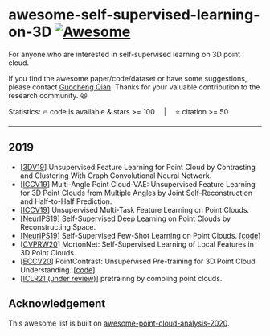 # awesome-self-supervised-learning-on-3D [![Awesome](https://awesome.re/badge.svg)](https://awesome.re)

For anyone who are interested in self-supervised learning on 3D point cloud.   

If you find the awesome paper/code/dataset or have some suggestions, please contact [Guocheng Qian](https://github.com/guochengqian). Thanks for your valuable contribution to the research community. :smiley:   

Statistics: :fire: code is available & stars >= 100 &emsp;|&emsp; :star: citation >= 50

---
## 2019
- [[3DV19](https://arxiv.org/pdf/1904.12359.pdf)] Unsupervised Feature Learning for Point Cloud by Contrasting and
Clustering With Graph Convolutional Neural Network.  
- [[ICCV19](https://arxiv.org/pdf/1907.12704.pdf)] Multi-Angle Point Cloud-VAE: Unsupervised Feature Learning for 3D Point Clouds
from Multiple Angles by Joint Self-Reconstruction and Half-to-Half Prediction.  
- [[ICCV19](https://arxiv.org/abs/1910.08207)] Unsupervised Multi-Task Feature Learning on Point Clouds.  
- [[NeurIPS19](https://arxiv.org/pdf/1901.08396.pdf)] Self-Supervised Deep Learning on Point Clouds by
Reconstructing Space.  
- [[NeurIPS19](https://arxiv.org/abs/2009.14168)] Self-Supervised Few-Shot Learning on Point Clouds. [[code](https://github.com/charusharma1991/SSL_PointClouds)]  
- [[CVPRW20](https://arxiv.org/pdf/1904.00230.pdf)] MortonNet: Self-Supervised Learning of Local Features in 3D
Point Clouds.  
- [[ECCV20](https://arxiv.org/abs/2007.10985)] PointContrast: Unsupervised Pre-training for 3D Point Cloud Understanding. [[code](https://github.com/facebookresearch/PointContrast)]  
- [[ICLR21 (under review)](https://arxiv.org/abs/2010.01089)] pretrainng by compling point clouds.  


## Acknowledgement
This awesome list is built on [awesome-point-cloud-analysis-2020](https://github.com/NUAAXQ/awesome-point-cloud-analysis-2020). 

